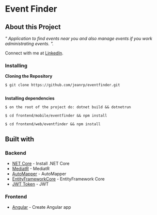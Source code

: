 # Event Finder

## About this Project


_" Application to find events near you and also manage events if you work administrating events.
"._

Connect with me at [LinkedIn](https://www.linkedin.com/in/jeanpinto).
 
 
### Installing

**Cloning the Repository**

```
$ git clone https://github.com/jeanrp/eventfinder.git
 
```

**Installing dependencies**

```
$ on the root of the project do: dotnet build && dotnetrun
```
 
```
$ cd frontend/mobile/eventfinder && npm install
```

```
$ cd frontend/web/eventfinder && npm install  
```
 	
## Built with

### Backend
- [NET Core](https://dotnet.microsoft.com/download/dotnet-core/3.1) - Install .NET Core
- [MediatR](https://github.com/jbogard/MediatR) - MediatR
- [AutoMapper](https://automapper.org/) - AutoMapper
- [EntityFrameworkCore](https://docs.microsoft.com/pt-br/ef/core/) - EntityFramework Core
- [JWT Token](https://jwt.io/) - JWT 

### Frontend
- [Angular](https://angular.io//) - Create Angular app